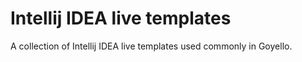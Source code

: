 # Intellij IDEA live templates

A collection of Intellij IDEA live templates used commonly in Goyello.

